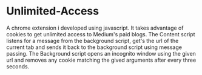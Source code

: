 # Unlimited-Access
A chrome extension i developed using javascript.
It takes advantage of cookies to get unlimited access to Medium's paid blogs.
The Content script listens for a message from the background script, get's the url of the current tab and sends it back to the background script using message passing.
The Background script opens an incognito window using the given url and removes any cookie  matching the gived arguments after every three seconds. 
